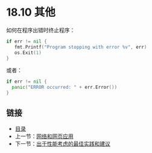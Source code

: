 # 18.10 其他

如何在程序出错时终止程序：

```go	
if err != nil {
   fmt.Printf("Program stopping with error %v", err)
   os.Exit(1)
}
```

或者：

```go
if err != nil { 
  panic("ERROR occurred: " + err.Error())
}
```

## 链接

- [目录](directory.md)
- 上一节：[网络和网页应用](18.9.md)
- 下一节：[出于性能考虑的最佳实践和建议](18.11.md)
